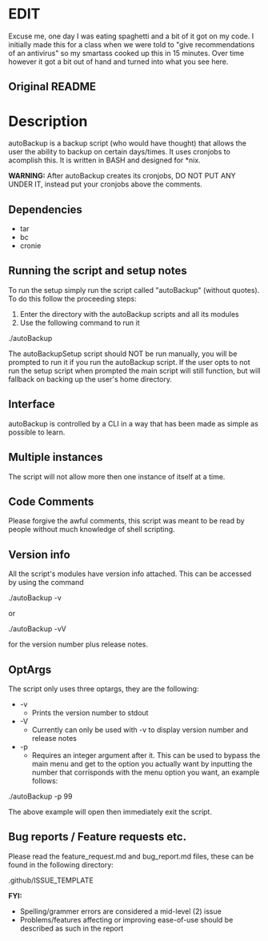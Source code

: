 # EDIT
Excuse me, one day I was eating spaghetti and a bit of it got on my code. I initially made this for a class when we were told to "give recommendations of an antivirus" so my smartass cooked up this in 15 minutes. Over time however it got a bit out of hand and turned into what you see here.

## Original README
# Description
autoBackup is a backup script (who would have thought) that allows the user the ability to backup on certain days/times. It uses cronjobs to acomplish this. It is written in BASH and designed for *nix.

**WARNING:** After autoBackup creates its cronjobs, DO NOT PUT ANY UNDER IT, instead put your cronjobs above the comments.

## Dependencies
+ tar
+ bc
+ cronie

## Running the script and setup notes
To run the setup simply run the script called "autoBackup" (without quotes). To do this follow the proceeding steps:
1. Enter the directory with the autoBackup scripts and all its modules
2. Use the following command to run it 

./autoBackup

The autoBackupSetup script should NOT be run manually, you will be prompted to run it if you run the autoBackup script.
If the user opts to not run the setup script when prompted the main script will still function, but will fallback on backing up the user's home directory.

## Interface
autoBackup is controlled by a CLI in a way that has been made as simple as possible to learn.

## Multiple instances
The script will not allow more then one instance of itself at a time.

## Code Comments
Please forgive the awful comments, this script was meant to be read by people without much knowledge of shell scripting.

## Version info
All the script's modules have version info attached. This can be accessed by using the command 

./autoBackup -v

or

./autoBackup -vV

for the version number plus release notes.

## OptArgs
The script only uses three optargs, they are the following:
+ -v
  + Prints the version number to stdout
+ -V
  + Currently can only be used with -v to display version number and release notes
+ -p
  + Requires an integer argument after it. This can be used to bypass the main menu and get to the option you actually want by inputting the number that corrisponds with the menu option you want, an example follows:

./autoBackup -p 99

The above example will open then immediately exit the script.

## Bug reports / Feature requests etc.
Please read the feature_request.md and bug_report.md files, these can be found in the following directory:

.github/ISSUE_TEMPLATE

**FYI:** 
+ Spelling/grammer errors are considered a mid-level (2) issue
+ Problems/features affecting or improving ease-of-use should be described as such in the report
